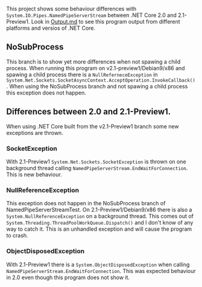 ﻿This project shows some behaviour differences with `System.IO.Pipes.NamedPipeServerStream` between .NET Core 2.0 and 2.1-Preview1.
Look in [Output.md](https://github.com/liserdarts/NamedPipeServerStreamTest/blob/master/Output.md) to see this program output from different platforms and versios of .NET Core.

## NoSubProcess

This branch is to show yet more differences when not spawing a child process.
When running this program on v2.1-preview1/Debian9/x86 and spawing a child process there is a `NullReferneceException` in `System.Net.Sockets.SocketAsyncContext.AcceptOperation.InvokeCallback()`.
When using the NoSubProcess branch and not spawing a child process this exception does not happen.

## Differences between 2.0 and 2.1-Preview1.

When using .NET Core built from the v2.1-Preview1 branch some new exceptions are thrown.

### SocketException
With 2.1-Preview1 `System.Net.Sockets.SocketException` is thrown on one background thread calling `NamedPipeServerStream.EndWaitForConnection`.
This is new behaviour.

### NullReferenceException
This exception does not happen in the NoSubProcess branch of NamedPipeServerStreamTest.
On 2.1-Preview1/Debian9/x86 there is also a `System.NullReferenceException` on a background thread.
This comes out of `System.Threading.ThreadPoolWorkQueue.Dispatch()` and I don't know of any way to catch it.
This is an unhandled exception and will cause the program to crash.

### ObjectDisposedException
With 2.1-Preview1 there is a `System.ObjectDisposedException` when calling `NamedPipeServerStream.EndWaitForConnection`.
This was expected behaviour in 2.0 even though this program does not show it.
